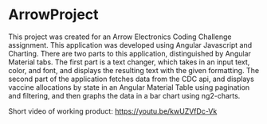 # ArrowProject

This project was created for an Arrow Electronics Coding Challenge assignment. This application was developed using Angular Javascript and Charting. There are two parts to this application, distinguished by Angular Material tabs. The first part is a text changer, which takes in an input text, color, and font, and displays the resulting text with the given formatting. The second part of the application fetches data from the CDC api, and displays vaccine allocations by state in an Angular Material Table using pagination and filtering, and then graphs the data in a bar chart using ng2-charts.

Short video of working product:
https://youtu.be/kwUZVfDc-Vk
